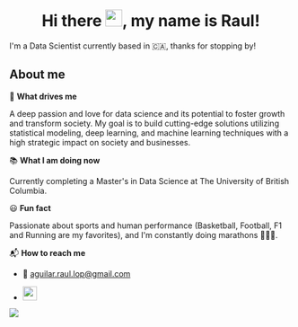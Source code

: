 <h1 align="center"> Hi there <img src="https://media.giphy.com/media/hvRJCLFzcasrR4ia7z/giphy.gif" width="30">, my name is Raul!</h1>

I'm a Data Scientist currently based in 🇨🇦, thanks for stopping by!
<h2>About me</h2>

🔭 **What drives me** 

A deep passion and love for data science and its potential to foster growth and transform society. My goal is to build cutting-edge solutions utilizing statistical modeling, deep learning, and machine learning techniques with a high strategic impact on society and businesses.

📚 **What I am doing now** 

Currently completing a Master's in Data Science at The University of British Columbia.

😃 **Fun fact** 

Passionate about sports and human performance (Basketball, Football, F1 and Running are my favorites), and I'm constantly doing marathons 🏃🏻‍♂️.

📬 **How to reach me** 

- 📩 aguilar.raul.lop@gmail.com
- <p><a href="https://www.linkedin.com/in/aguilar-raul/" target="_blank"><img src="https://img.shields.io/badge/-LinkedIn-0e76a8?style=for-the-badge&amp;logo=Linkedin&amp;logoColor=white" style="height:25px" /></a> 

  
  
  
  
<img src="https://github-readme-stats.vercel.app/api?username=AguilarRaul&show_icons=true"/>
